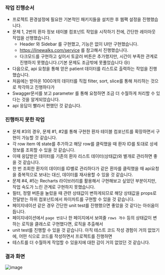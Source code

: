 ### 작업 진행순서
- 프로젝트 환경설정에 필요한 기본적인 패키지들을 설치한 후 웹팩 설정을 진행했습니다.
- 문제 1, 2번의 환자 정보 테이블 컴포넌트 작업을 시작하기 전에, 간단한 레이아웃 작업을 선행했습니다.
  - Header 와 Sidebar 를 구현했고, 기능은 없이 UI만 구현했습니다.
  - https://linewalks.com/service 를 참고해서 진행했습니다.
  - 다크모드를 구현하고 싶어서 토글러 버튼은 추가했지만, 시간이 부족한 관계로 진행하지 못했습니다.(기본 문제도 조금밖에 못풀었습니다 :cry:)
- 다음으로, api 요청을 통해 얻은 patient 데이터를 리스트로 출력하는 작업을 진행했습니다.
- 처음에는 받아온 1000개의 데이터를 직접 filter, sort, slice를 통해 처리하는 것으로 착각하고 진행하다가
- Swagger문서를 보고 parameter 를 통해 요청하면 조금 더 수월하게 처리할 수 있다는 것을 알게되었습니다.
- api 응답이 빨라서 편했던 것 같습니다.

### 진행하지 못한 작업
- 문제 #3의 경우, 문제 #1, #2를 통해 구현한 환자 테이블 컴포넌트를 확장하면서 구현이 가능할 것 같습니다.
- 각 row item 에 state를 추가하고 해당 row를 클릭했을 때 환자 ID를 토대로 상세정보를 조회할 수 있을 것 같습니다.
- 이때 응답받은 데이터를 기존의 환자 리스트 데이터(상태값)와 별개로 관리하면 좋을 것 같습니다.
- 한 번 조회한 환자의 데이터를 ID별로 관리하다가 같은 환자를 클릭했을 때 api요청을 중복적으로 보내는 대신, 데이터를 재사용할 수 있을 것 같습니다.
- 문제 #4, #5는 Recharts 라이브러리를 활용해서 구현해보고 싶었던 부분이지만, 작업 속도가 느린 관계로 구현하지 못했습니다.
- 필터, 정렬 버튼을 눌렀을 때 관련 상태값이 변하게되므로 해당 상태값을 props로 전달받는 하위 컴포넌트에서 파이차트를 구현할 수 있을 것 같습니다.
- 페이지네이션 같은 경우 간단한 unit test를 진행했으면 좋았을 것 같다는 아쉬움이 듭니다.
- 페이지네이션에서 `page 번호`나 한 페이지에서 보여줄 `rows 개수` 등의 상태값이 변하는 로직을 클래스로 구현했다면, 로직을 추출해서
- unit test를 진행할 수 있을 것 같습니다. 아직 테스트 코드 작성 경험이 거의 없었기에, 어떤 식으로 코드를 작성하면서 프로젝트를 진행하면
- 테스트를 더 수월하게 작업할 수 있을지에 대한 감이 거의 없었던 것 같습니다.

### 결과 화면
![image](https://user-images.githubusercontent.com/38288479/154808085-82108a6a-84ba-4a92-9029-b57c1de541df.png)

